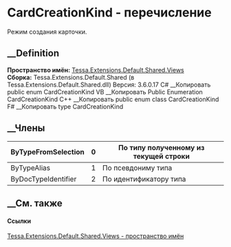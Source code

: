 # CardCreationKind - перечисление
Режим создания карточки.
## __Definition
 **Пространство имён:**
[Tessa.Extensions.Default.Shared.Views](N_Tessa_Extensions_Default_Shared_Views.htm)  
 **Сборка:** Tessa.Extensions.Default.Shared (в
Tessa.Extensions.Default.Shared.dll) Версия: 3.6.0.17
C# __Копировать
     public enum CardCreationKind
VB __Копировать
     Public Enumeration CardCreationKind
C++ __Копировать
     public enum class CardCreationKind
F# __Копировать
     type CardCreationKind
##  __Члены
ByTypeFromSelection| 0|  По типу полученному из текущей строки  
---|---|---  
ByTypeAlias| 1|  По псевдониму типа  
ByDocTypeIdentifier| 2|  По идентификатору типа  
## __См. также
#### Ссылки
[Tessa.Extensions.Default.Shared.Views - пространство
имён](N_Tessa_Extensions_Default_Shared_Views.htm)
